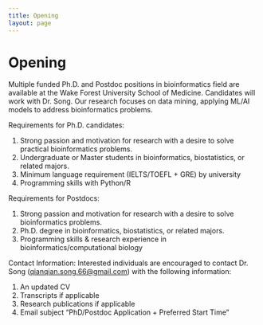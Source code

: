 ```yaml
---
title: Opening
layout: page
---
```

# Opening

Multiple funded Ph.D. and Postdoc positions in bioinformatics field are available at the Wake Forest University School of Medicine. Candidates will work with Dr. Song. Our research focuses on data mining, applying ML/AI models to address bioinformatics problems.

Requirements for Ph.D. candidates:    
1. Strong passion and motivation for research with a desire to solve practical bioinformatics problems.
2. Undergraduate or Master students in bioinformatics, biostatistics, or related majors.
3. Minimum language requirement (IELTS/TOEFL + GRE) by university
4. Programming skills with Python/R

Requirements for Postdocs:
1. Strong passion and motivation for research with a desire to solve bioinformatics problems.
2. Ph.D. degree in bioinformatics, biostatistics, or related majors.
3. Programming skills & research experience in bioinformatics/computational biology

Contact Information: Interested individuals are encouraged to contact Dr. Song (qianqian.song.66@gmail.com) with the following information:

1. An updated CV
2. Transcripts if applicable
3. Research publications if applicable
4. Email subject “PhD/Postdoc Application + Preferred Start Time”
